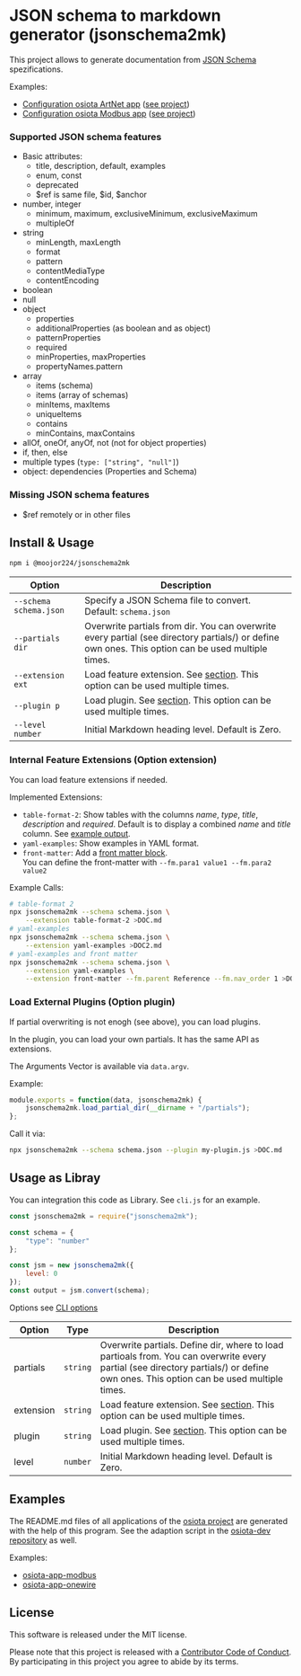 # JSON schema to markdown generator (jsonschema2mk)

This project allows to generate documentation from [JSON Schema](https://json-schema.org) spezifications.

Examples:

  * [Configuration osiota ArtNet app](test/010-example-artnet.md) ([see project](https://github.com/osiota/osiota-app-artnet/blob/master/README.md))
  * [Configuration osiota Modbus app](test/011-example-modbus.md) ([see project](https://github.com/osiota/osiota-app-modbus/blob/master/README.md))

### Supported JSON schema features

  * Basic attributes:
    * title, description, default, examples
    * enum, const
    * deprecated
    * $ref is same file, $id, $anchor
  * number, integer
    * minimum, maximum, exclusiveMinimum, exclusiveMaximum
    * multipleOf
  * string
    * minLength, maxLength
    * format
    * pattern
    * contentMediaType
    * contentEncoding
  * boolean
  * null
  * object
    * properties
    * additionalProperties (as boolean and as object)
    * patternProperties
    * required
    * minProperties, maxProperties
    * propertyNames.pattern
  * array
    * items (schema)
    * items (array of schemas)
    * minItems, maxItems
    * uniqueItems
    * contains
    * minContains, maxContains
  * allOf, oneOf, anyOf, not (not for object properties)
  * if, then, else
  * multiple types (`type: ["string", "null"]`)
  * object: dependencies (Properties and Schema)


### Missing JSON schema features

  * $ref remotely or in other files


## Install & Usage

```sh
npm i @moojor224/jsonschema2mk
```


<table>
  <thead>
  <tr>
    <th>Option</th>
    <th>Description</th>
  </tr>
  </thead>
  <tbody>
  <tr>
    <td><code>--schema schema.json</code></td>
    <td>Specify a JSON Schema file to convert.<br/>Default: <code>schema.json</code></td>
  </tr>
  <tr>
    <td><code>--partials dir</code></td>
    <td>Overwrite partials from dir. You can overwrite every partial (see directory partials/) or define own ones. This option can be used multiple times.</td>
  </tr>
  <tr>
    <td><code>--extension ext</code></td>
    <td>Load feature extension. See <a href="#internal-feature-extensions-option-extension">section</a>. This option can be used multiple times.</td>
  </tr>
  <tr>
    <td><code>--plugin p</code></td>
    <td>Load plugin. See <a href="#load-external-plugins-option-plugin">section</a>. This option can be used multiple times.</td>
  </tr>
  <tr>
    <td><code>--level number</code></td>
    <td>Initial Markdown heading level. Default is Zero.</td>
  </tr>
  </tbody>
</table>


### Internal Feature Extensions (Option extension)

You can load feature extensions if needed.

Implemented Extensions:

  * `table-format-2`: Show tables with the columns *name*, *type*, *title*, *description* and *required*. Default is to display a combined *name* and *title* column. See [example output](test/010-example-artnet-table2.md).
  * `yaml-examples`: Show examples in YAML format.
  * `front-matter`: Add a [front matter block](https://jekyllrb.com/docs/front-matter/).<br/>You can define the front-matter with `--fm.para1 value1 --fm.para2 value2`

Example Calls:

```sh
# table-format 2
npx jsonschema2mk --schema schema.json \
	--extension table-format-2 >DOC.md
# yaml-examples
npx jsonschema2mk --schema schema.json \
	--extension yaml-examples >DOC2.md
# yaml-examples and front matter
npx jsonschema2mk --schema schema.json \
	--extension yaml-examples \
	--extension front-matter --fm.parent Reference --fm.nav_order 1 >DOC3.md
```


### Load External Plugins (Option plugin)

If partial overwriting is not enogh (see above), you can load plugins.

In the plugin, you can load your own partials. It has the same API as extensions.

The Arguments Vector is available via `data.argv`.

Example:

```js
module.exports = function(data, jsonschema2mk) {
	jsonschema2mk.load_partial_dir(__dirname + "/partials");
};
```


Call it via:

```sh
npx jsonschema2mk --schema schema.json --plugin my-plugin.js >DOC.md
```



## Usage as Libray

You can integration this code as Library. See `cli.js` for an example.

```js
const jsonschema2mk = require("jsonschema2mk");

const schema = {
	"type": "number"
};

const jsm = new jsonschema2mk({
	level: 0
});
const output = jsm.convert(schema);
```

Options see [CLI options](#command-line-options)

<table>
  <thead>
  <tr>
    <th>Option</th>
    <th>Type</th>
    <th>Description</th>
  </tr>
  </thead>
  <tbody>
  <tr>
    <td>partials</td>
    <td><code>string</code></td>
    <td>Overwrite partials. Define dir, where to load partioals from. You can overwrite every partial (see directory partials/) or define own ones. This option can be used multiple times.</td>
  </tr>
  <tr>
    <td>extension</td>
    <td><code>string</code></td>
    <td>Load feature extension. See <a href="#internal-feature-extensions-option-extension">section</a>. This option can be used multiple times.</td>
  </tr>
  <tr>
    <td>plugin</td>
    <td><code>string</code></td>
    <td>Load plugin. See <a href="#load-external-plugins-option-plugin">section</a>. This option can be used multiple times.</td>
  </tr>
  <tr>
    <td>level</td>
    <td><code>number</code></td>
    <td>Initial Markdown heading level. Default is Zero.</td>
  </tr>
  </tbody>
</table>

## Examples

The README.md files of all applications of the [osiota project](https://github.com/osiota/) are generated with the help of this program. See the adaption script in the [osiota-dev repository](https://github.com/osiota/osiota-dev/blob/master/doc-jsonschema) as well.

Examples:

  * [osiota-app-modbus](https://github.com/osiota/osiota-app-modbus)
  * [osiota-app-onewire](https://github.com/osiota/osiota-app-onewire)


## License

This software is released under the MIT license.

Please note that this project is released with a [Contributor Code of Conduct](CODE_OF_CONDUCT.md). By participating in this project you agree to abide by its terms.

